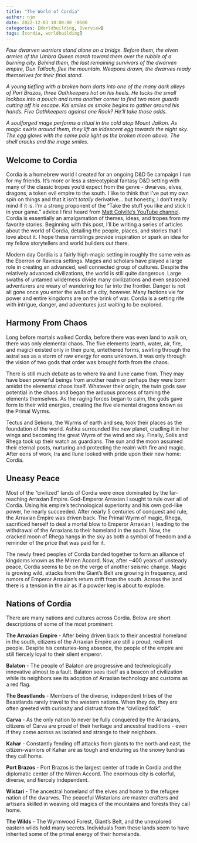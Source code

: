 ```yaml
---
title: "The World of Cordia"
author: njm
date: 2022-12-03 10:00:00 -0500
categories: [Worldbuilding, Overview]
tags: [cordia, worldbuilding]
---
```


*Four dwarven warriors stand alone on a bridge. Before them, the elven armies of the Umbra Queen march toward them over the rubble of a burning city. Behind them, the last remaining survivors of the dwarven empire, Dun Tallach, flee the mountain. Weapons drawn, the dwarves ready themselves for their final stand.*

*A young tiefling with a broken horn darts into one of the many dark alleys of Port Brazos, three Oathkeepers hot on his heels. He tucks the small lockbox into a pouch and turns another corner to find two more guards cutting off his escape. Kai smiles as smoke begins to gather around his hands. Five Oathkeepers against one Rook? He’ll take those odds.*

*A soulforged mage performs a ritual in the cold atop Mount Jaikon. As magic swirls around them, they lift an iridescent egg towards the night sky. The egg glows with the same pale light as the broken moon above. The shell cracks and the mage smiles.*

## Welcome to Cordia

Cordia is a homebrew world I created for an ongoing D&D 5e campaign I run for my friends. It’s more or less a stereotypical fantasy D&D setting with many of the classic tropes you’d expect from the genre - dwarves, elves, dragons, a token evil empire to the south. I like to think that I’ve put my own spin on things and that it isn’t *totally* derivative… but honestly, I don’t really mind if it is. I’m a strong proponent of the “Take the stuff you like and stick it in your game.” advice I first heard from [Matt Colville’s YouTube channel](https://www.youtube.com/channel/UCkVdb9Yr8fc05_VbAVfskCA). Cordia is essentially an amalgamation of themes, ideas, and tropes from my favorite stories. Beginning with this post, I’ll be writing a series of articles about the world of Cordia, detailing the people, places, and stories that I love about it. I hope these ramblings provide inspiration or spark an idea for my fellow storytellers and world builders out there.

Modern day Cordia is a fairly high-magic setting in roughly the same vein as the Eberron or Ravnica settings. Mages and scholars have played a large role in creating an advanced, well connected group of cultures. Despite the relatively advanced civilizations, the world is still quite dangerous. Large swaths of untamed wilderness divide many civilizations and even seasoned adventurers are weary of wandering too far into the frontier. Danger is not all gone once you enter the walls of a city, however. Many factions vie for power and entire kingdoms are on the brink of war. Cordia is a setting rife with intrigue, danger, and adventures just waiting to be explored.

## Harmony From Chaos

Long before mortals walked Cordia, before there was even land to walk on, there was only elemental chaos. The five elements (earth, water, air, fire, and magic) existed only in their pure, untethered forms, swirling through the astral sea as a storm of raw energy for eons unknown. It was only through the vision of two gods that order was brought forth from the chaos.

There is still much debate as to where Ira and Ilune came from. They may have been powerful beings from another realm or perhaps they were born amidst the elemental chaos itself. Whatever their origin, the twin gods saw potential in the chaos and began the arduous process of taming the elements themselves. As the raging forces began to calm, the gods gave form to their wild energies, creating the five elemental dragons known as the Primal Wyrms.

Tectus and Sekona, the Wyrms of earth and sea, took their places as the foundation of the world. Ashka surrounded the new planet, cradling it in her wings and becoming the great Wyrm of the wind and sky. Finally, Solis and Rhega took up their watch as guardians. The sun and the moon assumed their eternal posts, nurturing and protecting the realm with fire and magic. After eons of work, Ira and Ilune looked with pride upon their new home: Cordia.

## Uneasy Peace

Most of the “civilized” lands of Cordia were once dominated by the far-reaching Arraxian Empire. God-Emperor Arraxian I sought to rule over all of Cordia. Using his empire’s technological superiority and his own god-like power, he nearly succeeded. After nearly 5 centuries of conquest and rule, the Arraxian Empire was driven back. The Primal Wyrm of magic, Rhega, sacrificed herself to deal a mortal blow to Emperor Arraxian I, leading to the withdrawal of the Arraxians to their homeland in the south. Now, the cracked moon of Rhega hangs in the sky as both a symbol of freedom and a reminder of the price that was paid for it. 

The newly freed peoples of Cordia banded together to form an alliance of kingdoms known as the Mirren Accord. Now, after ~400 years of unsteady peace, Cordia seems to be on the verge of another seismic change. Magic is growing wild, attacks from the Giant’s Belt are growing in frequency, and rumors of Emperor Arraxian’s return drift from the south. Across the land there is a tension in the air as if a powder keg is about to explode.

## Nations of Cordia

There are many nations and cultures across Cordia. Below are short descriptions of some of the most prominent:

**The Arraxian Empire** - After being driven back to their ancestral homeland in the south, citizens of the Arraxian Empire are still a proud, resilient people. Despite his centuries-long absence, the people of the empire are still fiercely loyal to their silent emperor.

**Balaton** - The people of Balaton are progressive and technologically innovative almost to a fault. Balaton sees itself as a beacon of civilization while its neighbors see its adoption of Arraxian technology and customs as a red flag.

**The Beastlands** - Members of the diverse, independent tribes of the Beastlands rarely travel to the western nations. When they do, they are often greeted with curiosity and distrust from the “civilized folk”.

**Carva** - As the only nation to never be fully conquered by the Arraxians, citizens of Carva are proud of their heritage and ancestral traditions - even if they come across as isolated and strange to their neighbors.

**Kahar** - Constantly fending off attacks from giants to the north and east, the citizen-warriors of Kahar are as tough and enduring as the snowy tundras they call home.

**Port Brazos** -  Port Brazos is the largest center of trade in Cordia and the diplomatic center of the Mirren Accord. The enormous city is colorful, diverse, and fiercely independent.

**Wistari** - The ancestral homeland of the elves and home to the refugee nation of the dwarves. The peaceful Wistarians are master crafters and artisans skilled in weaving old magics of the mountains and forests they call home.

**The Wilds** - The Wyrmwood Forest, Giant’s Belt, and the unexplored eastern wilds hold many secrets. Individuals from these lands seem to have inherited some of the primal energy of their homelands.